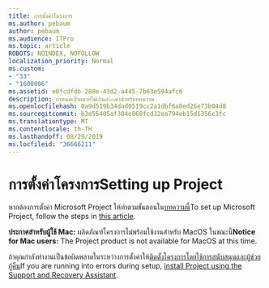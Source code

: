 ```yaml
---
title: การตั้งค่าโครงการ
ms.author: pebaum
author: pebaum
ms.audience: ITPro
ms.topic: article
ROBOTS: NOINDEX, NOFOLLOW
localization_priority: Normal
ms.custom:
- "33"
- "1600006"
ms.assetid: e0fcdfdb-288e-43d2-a445-7b63e594afc6
description: กำหนดเป้าหมายไม่เกิน๕๐๐คำสำหรับบทความ
ms.openlocfilehash: 0a9d519b34dad0519cc2a1dbf6a8ed26e73b04d8
ms.sourcegitcommit: b3e55405af384e868fcd32ea794eb15d1356c3fc
ms.translationtype: MT
ms.contentlocale: th-TH
ms.lasthandoff: 08/29/2019
ms.locfileid: "36666211"
---
```

# <a name="setting-up-project"></a><span data-ttu-id="b9169-103">การตั้งค่าโครงการ</span><span class="sxs-lookup"><span data-stu-id="b9169-103">Setting up Project</span></span>

 <span data-ttu-id="b9169-104">หากต้องการตั้งค่า Microsoft Project ให้ทำตามขั้นตอนใน[บทความนี้](https://support.office.com/article/7059249b-d9fe-4d61-ab96-5c5bf435f281.aspx)</span><span class="sxs-lookup"><span data-stu-id="b9169-104">To set up Microsoft Project, follow the steps in [this article](https://support.office.com/article/7059249b-d9fe-4d61-ab96-5c5bf435f281.aspx).</span></span>

<span data-ttu-id="b9169-105">**ประกาศสำหรับผู้ใช้ Mac:** ผลิตภัณฑ์โครงการไม่พร้อมใช้งานสำหรับ MacOS ในขณะนี้</span><span class="sxs-lookup"><span data-stu-id="b9169-105">**Notice for Mac users:** The Project product is not available for MacOS at this time.</span></span> 
  
<span data-ttu-id="b9169-106">ถ้าคุณกำลังทำงานเป็นข้อผิดพลาดในระหว่างการตั้งค่าให้[ติดตั้งโครงการโดยใช้การสนับสนุนและผู้ช่วยกู้คืน](https://aka.ms/SaRA-ProjectSetupScenario)</span><span class="sxs-lookup"><span data-stu-id="b9169-106">If you are running into errors during setup, [install Project using the Support and Recovery Assistant](https://aka.ms/SaRA-ProjectSetupScenario).</span></span>
